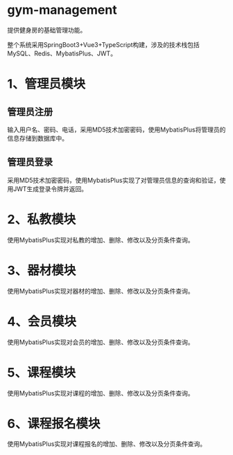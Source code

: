 # gym-management
提供健身房的基础管理功能。

整个系统采用SpringBoot3+Vue3+TypeScript构建，涉及的技术栈包括MySQL、Redis、MybatisPlus、JWT。 



# 1、管理员模块

## 管理员注册

输入用户名、密码、电话，采用MD5技术加密密码，使用MybatisPlus将管理员的信息存储到数据库中。

## 管理员登录

采用MD5技术加密密码，使用MybatisPlus实现了对管理员信息的查询和验证，使用JWT生成登录令牌并返回。



# 2、私教模块

使用MybatisPlus实现对私教的增加、删除、修改以及分页条件查询。

# 3、器材模块

使用MybatisPlus实现对器材的增加、删除、修改以及分页条件查询。

# 4、会员模块

使用MybatisPlus实现对会员的增加、删除、修改以及分页条件查询。

# 5、课程模块

使用MybatisPlus实现对课程的增加、删除、修改以及分页条件查询。

# 6、课程报名模块

使用MybatisPlus实现对课程报名的增加、删除、修改以及分页条件查询。
